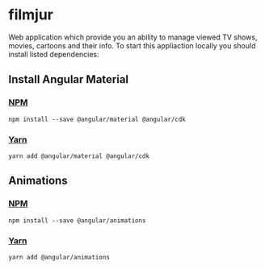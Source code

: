 # filmjur
Web application which provide you an ability to manage viewed TV shows, movies, cartoons and their info.
To start this appliaction locally you should install listed dependencies: 

## Install Angular Material
### [NPM](https://www.npmjs.com/get-npm)

```
npm install --save @angular/material @angular/cdk
```

### [Yarn](https://yarnpkg.com/en/docs/install)
```
yarn add @angular/material @angular/cdk
```
## Animations
### [NPM](https://www.npmjs.com/get-npm)

```
npm install --save @angular/animations
```

### [Yarn](https://yarnpkg.com/en/docs/install)
```
yarn add @angular/animations
```
